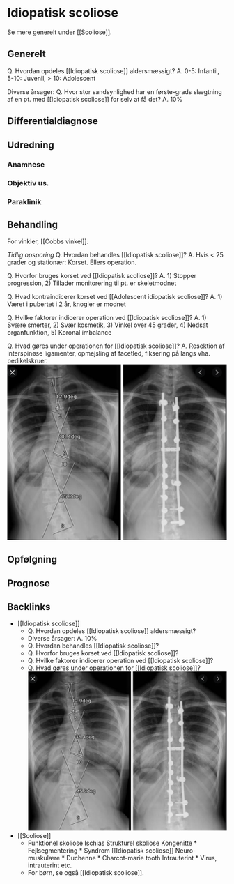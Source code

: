 # Idiopatisk scoliose
Se mere generelt under [[Scoliose]].

## Generelt
	
Q. Hvordan opdeles [[Idiopatisk scoliose]] aldersmæssigt?
A. 0-5: Infantil, 5-10: Juvenil, > 10: Adolescent

Diverse årsager:
Q. Hvor stor sandsynlighed har en første-grads slægtning af en pt. med [[Idiopatisk scoliose]] for selv at få det?
A. 10%

## Differentialdiagnose


## Udredning
### Anamnese

### Objektiv us.

### Paraklinik

## Behandling
For vinkler, [[Cobbs vinkel]].

*Tidlig opsporing*
Q. Hvordan behandles [[Idiopatisk scoliose]]?
A. Hvis < 25 grader og stationær: Korset. Ellers operation.

Q. Hvorfor bruges korset ved [[Idiopatisk scoliose]]?
A. 1) Stopper progression, 2) Tillader monitorering til pt. er skeletmodnet

Q. Hvad kontraindicerer korset ved [[Adolescent idiopatisk scoliose]]?
A. 1) Været i pubertet i 2 år, knogler er modnet

Q. Hvilke faktorer indicerer operation ved [[Idiopatisk scoliose]]?
A. 1) Svære smerter, 2) Svær kosmetik, 3) Vinkel over 45 grader, 4) Nedsat organfunktion, 5) Koronal imbalance

Q. Hvad gøres under operationen for [[Idiopatisk scoliose]]? 
A. Resektion af interspinøse ligamenter, opmejsling af facetled, fiksering på langs vha. pedikelskruer.
![](BearImages/E565EB4B-B1F4-4205-80C2-C63C357579C0-71605-00009F6F5E8522E0/423E94B2-60C5-4B94-9D2D-3E1FEA0497DE.png)


## Opfølgning


## Prognose
 

## Backlinks
* [[Idiopatisk scoliose]]
	* Q. Hvordan opdeles [[Idiopatisk scoliose]] aldersmæssigt?
	* Diverse årsager:
A. 10%
	* Q. Hvordan behandles [[Idiopatisk scoliose]]?
	* Q. Hvorfor bruges korset ved [[Idiopatisk scoliose]]?
	* Q. Hvilke faktorer indicerer operation ved [[Idiopatisk scoliose]]?
	* Q. Hvad gøres under operationen for [[Idiopatisk scoliose]]? 
![](BearImages/F74F1199-5F1C-48D5-AA50-7CCE4E7474E1-27678-0000766FB65FACE9/423E94B2-60C5-4B94-9D2D-3E1FEA0497DE.png)
* [[Scoliose]]
	* Funktionel skoliose
	Ischias
Strukturel skoliose
	Kongenitte
		\* Fejlsegmentering
		\* Syndrom
	[[Idiopatisk scoliose]]
	Neuro-muskulære
		\* Duchenne
		\* Charcot-marie tooth
	Intrauterint
		\* Virus, intrauterint etc.
	* For børn, se også [[Idiopatisk scoliose]].

<!-- #anki/tag/med/Orto #anki/deck/Medicine -->

<!-- {BearID:E03DC908-058C-47F9-A7F1-9892CCF15FC7-2650-00000531F8CD8297} -->
